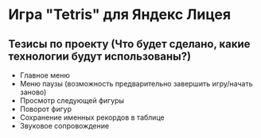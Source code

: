 # Игра "Tetris" для Яндекс Лицея
## Тезисы по проекту (Что будет сделано, какие технологии будут использованы?)
* Главное меню
* Меню паузы (возможность предварительно завершить игру/начать заново)
* Просмотр следующей фигуры
* Поворот фигур
* Сохранение именных рекордов в таблице
* Звуковое сопровождение
